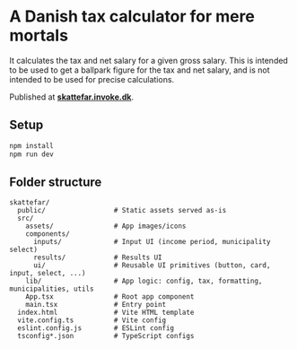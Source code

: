 # A Danish tax calculator for mere mortals

It calculates the tax and net salary for a given gross salary. This is intended to be used to get a ballpark figure for the tax and net salary, and is not intended to be used for precise calculations.

Published at **[skattefar.invoke.dk](https://skattefar.invoke.dk)**.

## Setup

```bash
npm install
npm run dev
```

## Folder structure

```
skattefar/
  public/                 # Static assets served as-is
  src/
    assets/               # App images/icons
    components/
      inputs/             # Input UI (income period, municipality select)
      results/            # Results UI
      ui/                 # Reusable UI primitives (button, card, input, select, ...)
    lib/                  # App logic: config, tax, formatting, municipalities, utils
    App.tsx               # Root app component
    main.tsx              # Entry point
  index.html              # Vite HTML template
  vite.config.ts          # Vite config
  eslint.config.js        # ESLint config
  tsconfig*.json          # TypeScript configs
```
